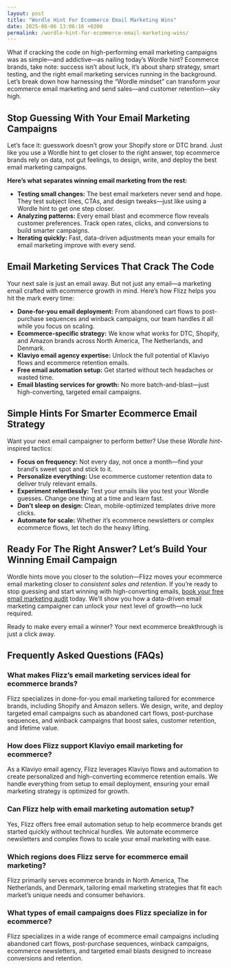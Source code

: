 ```yaml
---
layout: post
title: "Wordle Hint For Ecommerce Email Marketing Wins"
date: 2025-06-06 13:06:16 +0200
permalink: /wordle-hint-for-ecommerce-email-marketing-wins/
---
```

What if cracking the code on high-performing email marketing campaigns was as simple—and addictive—as nailing today’s Wordle hint? Ecommerce brands, take note: success isn’t about luck, it’s about sharp strategy, smart testing, and the right email marketing services running in the background. Let’s break down how harnessing the “Wordle mindset” can transform your ecommerce email marketing and send sales—and customer retention—sky high.

## Stop Guessing With Your Email Marketing Campaigns

Let’s face it: guesswork doesn’t grow your Shopify store or DTC brand. Just like you use a Wordle hint to get closer to the right answer, top ecommerce brands rely on data, not gut feelings, to design, write, and deploy the best email marketing campaigns.

**Here’s what separates winning email marketing from the rest:**

- **Testing small changes:** The best email marketers never send and hope. They test subject lines, CTAs, and design tweaks—just like using a Wordle hint to get one step closer.
- **Analyzing patterns:** Every email blast and ecommerce flow reveals customer preferences. Track open rates, clicks, and conversions to build smarter campaigns.
- **Iterating quickly:** Fast, data-driven adjustments mean your emails for email marketing improve with every send.

## Email Marketing Services That Crack The Code

Your next sale is just an email away. But not just any email—a marketing email crafted with ecommerce growth in mind. Here’s how Flizz helps you hit the mark every time:

- **Done-for-you email deployment:** From abandoned cart flows to post-purchase sequences and winback campaigns, our team handles it all while you focus on scaling.
- **Ecommerce-specific strategy:** We know what works for DTC, Shopify, and Amazon brands across North America, The Netherlands, and Denmark.
- **Klaviyo email agency expertise:** Unlock the full potential of Klaviyo flows and ecommerce retention emails.
- **Free email automation setup:** Get started without tech headaches or wasted time.
- **Email blasting services for growth:** No more batch-and-blast—just high-converting, targeted email campaigns.

## Simple Hints For Smarter Ecommerce Email Strategy

Want your next email campaigner to perform better? Use these *Wordle hint*-inspired tactics:

- **Focus on frequency:** Not every day, not once a month—find your brand’s sweet spot and stick to it.
- **Personalize everything:** Use ecommerce customer retention data to deliver truly relevant emails.
- **Experiment relentlessly:** Test your emails like you test your Wordle guesses. Change one thing at a time and learn fast.
- **Don’t sleep on design:** Clean, mobile-optimized templates drive more clicks.
- **Automate for scale:** Whether it’s ecommerce newsletters or complex ecommerce flows, let tech do the heavy lifting.

## Ready For The Right Answer? Let’s Build Your Winning Email Campaign

Wordle hints move you closer to the solution—Flizz moves your ecommerce email marketing closer to *consistent sales and retention*. If you’re ready to stop guessing and start winning with high-converting emails, [book your free email marketing audit](https://flizzgrowth.com/email) today. We’ll show you how a data-driven email marketing campaigner can unlock your next level of growth—no luck required.

Ready to make every email a winner? Your next ecommerce breakthrough is just a click away.

## Frequently Asked Questions (FAQs)

### What makes Flizz’s email marketing services ideal for ecommerce brands?

Flizz specializes in done-for-you email marketing tailored for ecommerce brands, including Shopify and Amazon sellers. We design, write, and deploy targeted email campaigns such as abandoned cart flows, post-purchase sequences, and winback campaigns that boost sales, customer retention, and lifetime value.

### How does Flizz support Klaviyo email marketing for ecommerce?

As a Klaviyo email agency, Flizz leverages Klaviyo flows and automation to create personalized and high-converting ecommerce retention emails. We handle everything from setup to email deployment, ensuring your email marketing strategy is optimized for growth.

### Can Flizz help with email marketing automation setup?

Yes, Flizz offers free email automation setup to help ecommerce brands get started quickly without technical hurdles. We automate ecommerce newsletters and complex flows to scale your email marketing with ease.

### Which regions does Flizz serve for ecommerce email marketing?

Flizz primarily serves ecommerce brands in North America, The Netherlands, and Denmark, tailoring email marketing strategies that fit each market’s unique needs and consumer behaviors.

### What types of email campaigns does Flizz specialize in for ecommerce?

Flizz specializes in a wide range of ecommerce email campaigns including abandoned cart flows, post-purchase sequences, winback campaigns, ecommerce newsletters, and targeted email blasts designed to increase conversions and retention.

<script type="application/ld+json">
{
  "@context": "https://schema.org",
  "@type": "BlogPosting",
  "headline": "Wordle Hint For Ecommerce Email Marketing Wins",
  "description": "Discover how applying a Wordle-inspired mindset can transform your ecommerce email marketing with smart strategy, testing, and expert email marketing services from Flizz.",
  "author": {
    "@type": "Person",
    "name": "Flizz"
  },
  "publisher": {
    "@type": "Organization",
    "name": "Flizz",
    "logo": {
      "@type": "ImageObject",
      "url": "https://flizzgrowth.com/logo.png"
    }
  },
  "mainEntityOfPage": {
    "@type": "WebPage",
    "@id": "https://flizzgrowth.com/blog/wordle-hint-for-ecommerce-email-marketing-wins"
  },
  "datePublished": "2024-06-01",
  "dateModified": "2024-06-01"
}
</script>

<script type="application/ld+json">
{
  "@context": "https://schema.org",
  "@type": "FAQPage",
  "mainEntity": [
    {
      "@type": "Question",
      "name": "What makes Flizz’s email marketing services ideal for ecommerce brands?",
      "acceptedAnswer": {
        "@type": "Answer",
        "text": "Flizz specializes in done-for-you email marketing tailored for ecommerce brands, including Shopify and Amazon sellers. We design, write, and deploy targeted email campaigns such as abandoned cart flows, post-purchase sequences, and winback campaigns that boost sales, customer retention, and lifetime value."
      }
    },
    {
      "@type": "Question",
      "name": "How does Flizz support Klaviyo email marketing for ecommerce?",
      "acceptedAnswer": {
        "@type": "Answer",
        "text": "As a Klaviyo email agency, Flizz leverages Klaviyo flows and automation to create personalized and high-converting ecommerce retention emails. We handle everything from setup to email deployment, ensuring your email marketing strategy is optimized for growth."
      }
    },
    {
      "@type": "Question",
      "name": "Can Flizz help with email marketing automation setup?",
      "acceptedAnswer": {
        "@type": "Answer",
        "text": "Yes, Flizz offers free email automation setup to help ecommerce brands get started quickly without technical hurdles. We automate ecommerce newsletters and complex flows to scale your email marketing with ease."
      }
    },
    {
      "@type": "Question",
      "name": "Which regions does Flizz serve for ecommerce email marketing?",
      "acceptedAnswer": {
        "@type": "Answer",
        "text": "Flizz primarily serves ecommerce brands in North America, The Netherlands, and Denmark, tailoring email marketing strategies that fit each market’s unique needs and consumer behaviors."
      }
    },
    {
      "@type": "Question",
      "name": "What types of email campaigns does Flizz specialize in for ecommerce?",
      "acceptedAnswer": {
        "@type": "Answer",
        "text": "Flizz specializes in a wide range of ecommerce email campaigns including abandoned cart flows, post-purchase sequences, winback campaigns, ecommerce newsletters, and targeted email blasts designed to increase conversions and retention."
      }
    }
  ]
}
</script>